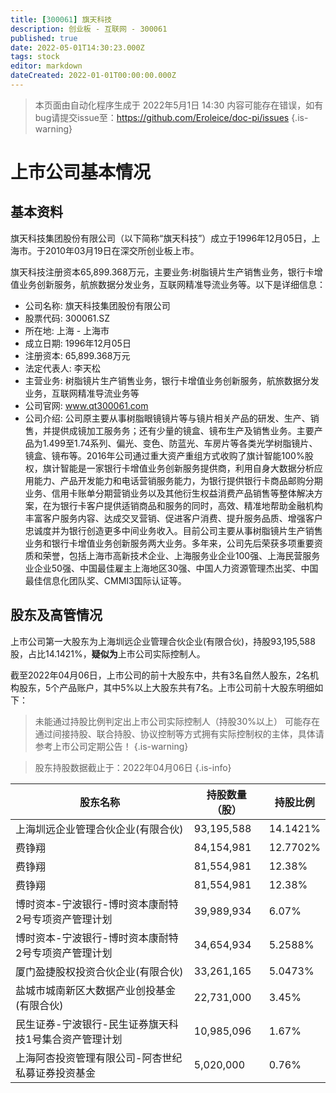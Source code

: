 ```yaml
---
title: [300061] 旗天科技
description: 创业板 - 互联网 - 300061
published: true
date: 2022-05-01T14:30:23.000Z
tags: stock
editor: markdown
dateCreated: 2022-01-01T00:00:00.000Z
---
```


> 本页面由自动化程序生成于 2022年5月1日 14:30
> 内容可能存在错误，如有bug请提交issue至：https://github.com/Eroleice/doc-pi/issues
{.is-warning}

# 上市公司基本情况

## 基本资料

旗天科技集团股份有限公司（以下简称“旗天科技”）成立于1996年12月05日，上海市。于2010年03月19日在深交所创业板上市。

旗天科技注册资本65,899.368万元，主要业务:树脂镜片生产销售业务，银行卡增值业务创新服务，航旅数据分发业务，互联网精准导流业务等。以下是详细信息：

- 公司名称: 旗天科技集团股份有限公司
- 股票代码: 300061.SZ
- 所在地: 上海 - 上海市
- 成立日期: 1996年12月05日
- 注册资本: 65,899.368万元
- 法定代表人: 李天松
- 主营业务: 树脂镜片生产销售业务，银行卡增值业务创新服务，航旅数据分发业务，互联网精准导流业务等
- 公司官网: www.qt300061.com
- 公司介绍: 公司原主要从事树脂眼镜镜片等与镜片相关产品的研发、生产、销售，并提供成镜加工服务务；还有少量的镜盒、镜布生产及销售业务。主要产品为1.499至1.74系列、偏光、变色、防蓝光、车房片等各类光学树脂镜片、镜盒、镜布等。2016年公司通过重大资产重组方式收购了旗计智能100%股权，旗计智能是一家银行卡增值业务创新服务提供商，利用自身大数据分析应用能力、产品开发能力和电话营销服务能力，为银行提供银行卡商品邮购分期业务、信用卡账单分期营销业务以及其他衍生权益消费产品销售等整体解决方案，在为银行卡客户提供适销商品和服务的同时，高效、精准地帮助金融机构丰富客户服务内容、达成交叉营销、促进客户消费、提升服务品质、增强客户忠诚度并为银行创造更多中间业务收入。目前公司主要从事树脂镜片生产销售业务和银行卡增值业务创新服务两大业务。多年来，公司先后荣获多项重要资质和荣誉，包括上海市高新技术企业、上海服务业企业100强、上海民营服务业企业50强、中国最佳雇主上海地区30强、中国人力资源管理杰出奖、中国最佳信息化团队奖、CMMI3国际认证等。


## 股东及高管情况

上市公司第一大股东为上海圳远企业管理合伙企业(有限合伙)，持股93,195,588股，占比14.1421%，**疑似为**上市公司实际控制人。

截至2022年04月06日，上市公司的前十大股东中，共有3名自然人股东，2名机构股东，5个产品账户，其中5%以上大股东共有7名。上市公司前十大股东明细如下：

> 未能通过持股比例判定出上市公司实际控制人（持股30%以上）
> 可能存在通过间接持股、联合持股、协议控制等方式拥有实际控制权的主体，具体请参考上市公司定期公告！
{.is-warning}

> 股东持股数据截止于：2022年04月06日
{.is-info}

| 股东名称 | 持股数量（股） | 持股比例 |
| --- | --- | --- |
| 上海圳远企业管理合伙企业(有限合伙) | 93,195,588 | 14.1421% |
| 费铮翔 | 84,154,981 | 12.7702% |
| 费铮翔 | 81,554,981 | 12.38% |
| 费铮翔 | 81,554,981 | 12.38% |
| 博时资本-宁波银行-博时资本康耐特2号专项资产管理计划 | 39,989,934 | 6.07% |
| 博时资本-宁波银行-博时资本康耐特2号专项资产管理计划 | 34,654,934 | 5.2588% |
| 厦门盈捷股权投资合伙企业(有限合伙) | 33,261,165 | 5.0473% |
| 盐城市城南新区大数据产业创投基金(有限合伙) | 22,731,000 | 3.45% |
| 民生证券-宁波银行-民生证券旗天科技1号集合资产管理计划 | 10,985,096 | 1.67% |
| 上海阿杏投资管理有限公司-阿杏世纪私募证券投资基金 | 5,020,000 | 0.76% |




